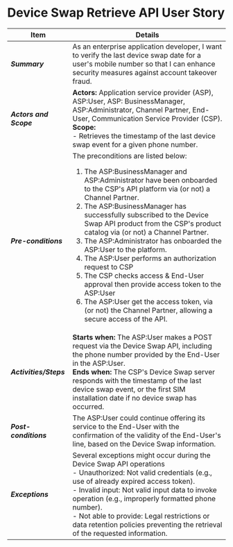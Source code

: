 # Device Swap Retrieve API User Story


| **Item** | **Details** |
| ---- | ------- |
| ***Summary*** | As an enterprise application developer, I want to verify the last device swap date for a user's mobile number so that I can enhance security measures against account takeover fraud.  |
|***Actors and Scope*** | **Actors:** Application service provider (ASP), ASP:User, ASP: BusinessManager, ASP:Administrator, Channel Partner, End-User, Communication Service Provider (CSP). <br>**Scope:**  <br> - Retrieves the timestamp of the last device swap event for a given phone number. |
| ***Pre-conditions*** |The preconditions are listed below:<br><ol><li>The ASP:BusinessManager and ASP:Administrator have been onboarded to the CSP's API platform via (or not) a Channel Partner.</li><li>The ASP:BusinessManager has successfully subscribed to the Device Swap API product from the CSP's product catalog via (or not) a Channel Partner.</li><li>The ASP:Administrator has onboarded the ASP:User to the platform.</li><li>The ASP:User performs an authorization request to CSP</li><li> The CSP checks access & End-User approval then provide access token to the ASP:User </li><li>The ASP:User get the access token, via (or not) the Channel Partner, allowing a secure access of the API.|
| ***Activities/Steps*** | **Starts when:** The ASP:User makes a POST request via the Device Swap API, including the phone number provided by the End-User in the ASP:User.<br>**Ends when:** The CSP's Device Swap server responds with the timestamp of the last device swap event, or the first SIM installation date if no device swap has occurred. |
| ***Post-conditions*** | The ASP:User could continue offering its service to the End-User with the confirmation of the validity of the End-User's line, based on the Device Swap information.  |
| ***Exceptions*** | Several exceptions might occur during the Device Swap API operations<br>- Unauthorized: Not valid credentials (e.g., use of already expired access token).<br>- Invalid input: Not valid input data to invoke operation (e.g., improperly formatted phone number).<br>- Not able to provide: Legal restrictions or data retention policies preventing the retrieval of the requested information.|
